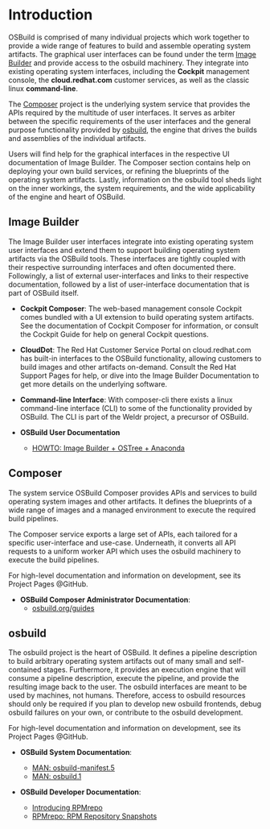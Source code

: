 # Introduction

OSBuild is comprised of many individual projects which work together to provide a wide range of features to build and assemble operating system artifacts. The graphical user interfaces can be found under the term [Image Builder](./introduction.md#image-builder) and provide access to the osbuild machinery. They integrate into existing operating system interfaces, including the **Cockpit** management console, the **cloud.redhat.com** customer services, as well as the classic linux **command-line**.

The [Composer](./introduction.md#composer) project is the underlying system service that provides the APIs required by the multitude of user interfaces. It serves as arbiter between the specific requirements of the user interfaces and the general purpose functionality provided by [osbuild](./introduction.md#osbuild), the engine that drives the builds and assemblies of the individual artifacts.

Users will find help for the graphical interfaces in the respective UI documentation of Image Builder. The Composer section contains help on deploying your own build services, or refining the blueprints of the operating system artifacts. Lastly, information on the osbuild tool sheds light on the inner workings, the system requirements, and the wide applicability of the engine and heart of OSBuild.

## Image Builder

The Image Builder user interfaces integrate into existing operating system user interfaces and extend them to support building operating system artifacts via the OSBuild tools. These interfaces are tightly coupled with their respective surrounding interfaces and often documented there. Followingly, a list of external user-interfaces and links to their respective documentation, followed by a list of user-interface documentation that is part of OSBuild itself.

- **Cockpit Composer**: The web-based management console Cockpit comes bundled with a UI extension to build operating system artifacts. See the documentation of Cockpit Composer for information, or consult the Cockpit Guide for help on general Cockpit questions.

- **CloudDot**: The Red Hat Customer Service Portal on cloud.redhat.com has built-in interfaces to the OSBuild functionality, allowing customers to build images and other artifacts on-demand. Consult the Red Hat Support Pages for help, or dive into the Image Builder Documentation to get more details on the underlying software.

- **Command-line Interface**: With composer-cli there exists a linux command-line interface (CLI) to some of the functionality provided by OSBuild. The CLI is part of the Weldr project, a precursor of OSBuild.

- **OSBuild User Documentation**
  - [HOWTO: Image Builder + OSTree + Anaconda](https://www.osbuild.org/news/2020-06-01-how-to-ostree-anaconda.html)

## Composer

The system service OSBuild Composer provides APIs and services to build operating system images and other artifacts. It defines the blueprints of a wide range of images and a managed environment to execute the required build pipelines.

The Composer service exports a large set of APIs, each tailored for a specific user-interface and use-case. Underneath, it converts all API requests to a uniform worker API which uses the osbuild machinery to execute the build pipelines.

For high-level documentation and information on development, see its Project Pages @GitHub.

- **OSBuild Composer Administrator Documentation**:
  - [osbuild.org/guides](./)

## osbuild

The osbuild project is the heart of OSBuild. It defines a pipeline description to build arbitrary operating system artifacts out of many small and self-contained stages. Furthermore, it provides an execution engine that will consume a pipeline description, execute the pipeline, and provide the resulting image back to the user. The osbuild interfaces are meant to be used by machines, not humans. Therefore, access to osbuild resources should only be required if you plan to develop new osbuild frontends, debug osbuild failures on your own, or contribute to the osbuild development.

For high-level documentation and information on development, see its Project Pages @GitHub.

- **OSBuild System Documentation**:
  - [MAN: osbuild-manifest.5](https://www.osbuild.org/man/osbuild-manifest.5)
  - [MAN: osbuild.1](https://www.osbuild.org/man/osbuild.1)

- **OSBuild Developer Documentation**:
  - [Introducing RPMrepo](https://www.osbuild.org/news/2020-10-23-introducing-rpmrepo.html)
  - [RPMrepo: RPM Repository Snapshots](https://www.osbuild.org/rpmrepo/)
